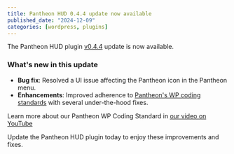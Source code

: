 ```yaml
---
title: Pantheon HUD 0.4.4 update now available
published_date: "2024-12-09"
categories: [wordpress, plugins]
---
```


The Pantheon HUD plugin [v0.4.4](https://github.com/pantheon-systems/pantheon-hud/releases) update is now available. 

### What's new in this update
* **Bug fix**: Resolved a UI issue affecting the Pantheon icon in the Pantheon menu.
* **Enhancements**: Improved adherence to [Pantheon's WP coding standards](https://github.com/pantheon-systems/pantheon-wp-coding-standards) with several under-the-hood fixes.

Learn more about our Pantheon WP Coding Standard in [our video on YouTube](https://www.youtube.com/watch?v=WpxG7TJAFhU)

Update the Pantheon HUD plugin today to enjoy these improvements and fixes.
